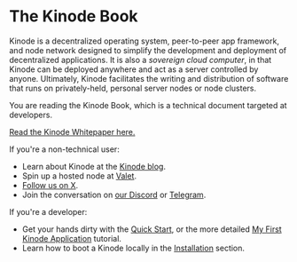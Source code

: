 # The Kinode Book

Kinode is a decentralized operating system, peer-to-peer app framework, and node network designed to simplify the development and deployment of decentralized applications.
It is also a _sovereign cloud computer_, in that Kinode can be deployed anywhere and act as a server controlled by anyone.
Ultimately, Kinode facilitates the writing and distribution of software that runs on privately-held, personal server nodes or node clusters.

You are reading the Kinode Book, which is a technical document targeted at developers.

[Read the Kinode Whitepaper here.](https://kino.casa/whitepaper.pdf)

If you're a non-technical user:

- Learn about Kinode at the [Kinode blog](https://kinode.org/blog).
- Spin up a hosted node at [Valet](https://valet.uncentered.systems).
- [Follow us on X](https://x.com/intent/follow?screen_name=Kinode).
- Join the conversation on [our Discord](https://discord.gg/mYDj74NkfP) or [Telegram](https://t.me/KinodeOS).

If you're a developer:

- Get your hands dirty with the [Quick Start](../getting_started/quick_start.md), or the more detailed [My First Kinode Application](../my_first_app/build_and_deploy_an_app.md) tutorial.
- Learn how to boot a Kinode locally in the [Installation](../getting_started/install.md) section.
